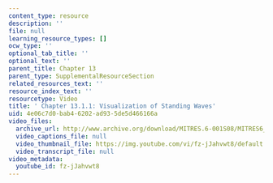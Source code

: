 ```yaml
---
content_type: resource
description: ''
file: null
learning_resource_types: []
ocw_type: ''
optional_tab_title: ''
optional_text: ''
parent_title: Chapter 13
parent_type: SupplementalResourceSection
related_resources_text: ''
resource_index_text: ''
resourcetype: Video
title: ' Chapter 13.1.1: Visualization of Standing Waves'
uid: 4e06c7d0-bab4-6202-ad93-5de5d466166a
video_files:
  archive_url: http://www.archive.org/download/MITRES.6-001S08/MITRES6_001S08_13-1-1_300k.mp4
  video_captions_file: null
  video_thumbnail_file: https://img.youtube.com/vi/fz-jJahvwt8/default.jpg
  video_transcript_file: null
video_metadata:
  youtube_id: fz-jJahvwt8
---
```

